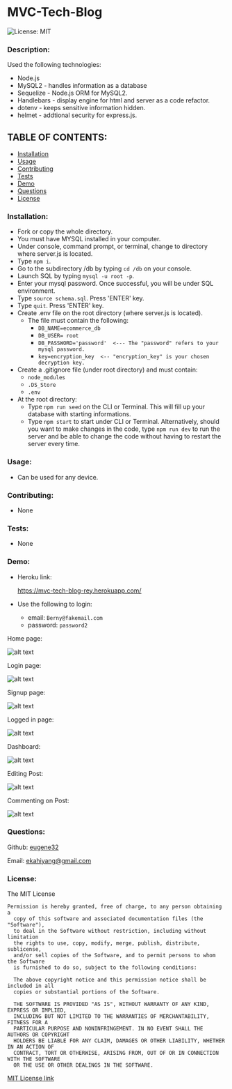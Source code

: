 # MVC-Tech-Blog

![License: MIT](https://img.shields.io/badge/License-MIT-yellow.svg)

### Description:  

Used the following technologies:
- Node.js
- MySQL2 - handles information as a database
- Sequelize - Node.js ORM for MySQL2.
- Handlebars - display engine for html and server as a code refactor.
- dotenv - keeps sensitive information hidden.
- helmet - addtional security for express.js.

## TABLE OF CONTENTS:

* [Installation](#installation)
* [Usage](#usage)
* [Contributing](#contributing)
* [Tests](#tests)
* [Demo](#demo)                                                        
* [Questions](#questions)
* [License](#license)

### Installation:    
- Fork or copy the whole directory.
- You must have MYSQL installed in your computer.
- Under console, command prompt, or terminal, change to directory where server.js is located.
- Type `npm i`.
- Go to the subdirectory /db by typing `cd /db` on your console.
- Launch SQL by typing `mysql -u root -p`.  
- Enter your mysql password.  Once successful, you will be under SQL environment.
- Type `source schema.sql`. Press 'ENTER' key.
- Type `quit`. Press 'ENTER' key.
- Create .env file on the root directory (where server.js is located).
    - The file must contain the following:
       - `DB_NAME=ecommerce_db`
       - `DB_USER= root`
       - `DB_PASSWORD='password'  <--- The "password" refers to your mysql password. `
       - `key=encryption_key  <-- "encryption_key" is your chosen decryption key.`
- Create a .gitignore file (under root directory) and must contain:
     - `node_modules`
     - `.DS_Store`
     - `.env`
- At the root directory:
    - Type `npm run seed` on the CLI or Terminal.  This will fill up your database with starting informations.
    - Type `npm start` to start under CLI or Terminal. Alternatively, should you want to make changes in the code, type `npm run dev` to run the server and be able to change the code without having to restart the server every time.


### Usage:  
- Can be used for any device.

### Contributing:  
- None

### Tests:  
- None

### Demo:  
- Heroku link:

    https://mvc-tech-blog-rey.herokuapp.com/

- Use the following to login:
    - email: `Berny@fakemail.com`
    - password: `password2`


Home page: 

![alt text][logo]

[logo]: public/demo/HomePage.png

Login page: 

![alt text][logo1]

[logo1]: public/demo/Login.png

Signup page: 

![alt text][logo2]

[logo2]: public/demo/Signup.png

Logged in page: 

![alt text][logo3]

[logo3]: public/demo/SigedIn.png

Dashboard: 

![alt text][logo4]

[logo4]: public/demo/Dashboard.png

Editing Post: 

![alt text][logo5]

[logo5]: public/demo/EditingPost.png

Commenting on Post: 

![alt text][logo6]

[logo6]: public/demo/Commenting.png



### Questions: 

Github:  [eugene32](https://github.com/eugene32)

Email:   [ekahiyang@gmail.com](mailto:ekahiyang@gmail.com)


### License:  
The MIT License

	Permission is hereby granted, free of charge, to any person obtaining a 
      copy of this software and associated documentation files (the "Software"), 
      to deal in the Software without restriction, including without limitation 
      the rights to use, copy, modify, merge, publish, distribute, sublicense, 
      and/or sell copies of the Software, and to permit persons to whom the Software 
      is furnished to do so, subject to the following conditions:

      The above copyright notice and this permission notice shall be included in all 
      copies or substantial portions of the Software.
      
      THE SOFTWARE IS PROVIDED "AS IS", WITHOUT WARRANTY OF ANY KIND, EXPRESS OR IMPLIED, 
      INCLUDING BUT NOT LIMITED TO THE WARRANTIES OF MERCHANTABILITY, FITNESS FOR A 
      PARTICULAR PURPOSE AND NONINFRINGEMENT. IN NO EVENT SHALL THE AUTHORS OR COPYRIGHT 
      HOLDERS BE LIABLE FOR ANY CLAIM, DAMAGES OR OTHER LIABILITY, WHETHER IN AN ACTION OF 
      CONTRACT, TORT OR OTHERWISE, ARISING FROM, OUT OF OR IN CONNECTION WITH THE SOFTWARE 
      OR THE USE OR OTHER DEALINGS IN THE SOFTWARE.

[MIT License link](https://opensource.org/licenses/MIT)
